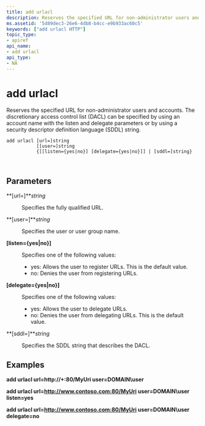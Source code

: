 ```yaml
---
title: add urlacl
description: Reserves the specified URL for non-administrator users and accounts.
ms.assetid: '5d89dec3-26e6-4db8-b4cc-e9b933ac60c5'
keywords: ["add urlacl HTTP"]
topic_type:
- apiref
api_name:
- add urlacl
api_type:
- NA
---
```


# add urlacl

Reserves the specified URL for non-administrator users and accounts. The discretionary access control list (DACL) can be specified by using an account name with the listen and delegate parameters or by using a security descriptor definition language (SDDL) string.

``` syntax
add urlacl [url=]string
           [[user=]string
           {[[listen={yes|no}] [delegate={yes|no}]] | [sddl=]string}

 
```

## Parameters

<dl> <dt>

<span id="_url__string"></span><span id="_URL__STRING"></span>**\[url=\]***string*
</dt> <dd>

Specifies the fully qualified URL.

</dd> <dt>

<span id="_user__string"></span><span id="_USER__STRING"></span>**\[user=\]***string*
</dt> <dd>

Specifies the user or user group name.

</dd> <dt>

<span id="_listen__yes_no__"></span><span id="_LISTEN__YES_NO__"></span>**\[listen={yes\|no}\]**
</dt> <dd>

Specifies one of the following values:

-   yes: Allows the user to register URLs. This is the default value.
-   no: Denies the user from registering URLs.

</dd> <dt>

<span id="_delegate__yes_no__"></span><span id="_DELEGATE__YES_NO__"></span>**\[delegate={yes\|no}\]**
</dt> <dd>

Specifies one of the following values:

-   yes: Allows the user to delegate URLs.
-   no: Denies the user from delegating URLs. This is the default value.

</dd> <dt>

<span id="_sddl__string"></span><span id="_SDDL__STRING"></span>**\[sddl=\]***string*
</dt> <dd>

Specifies the SDDL string that describes the DACL.

</dd> </dl>

## Examples

**add urlacl url=http://+:80/MyUri user=DOMAIN\\user**

**add urlacl url=http://www.contoso.com:80/MyUri user=DOMAIN\\user listen=yes**

**add urlacl url=http://www.contoso.com:80/MyUri user=DOMAIN\\user delegate=no**

 

 




